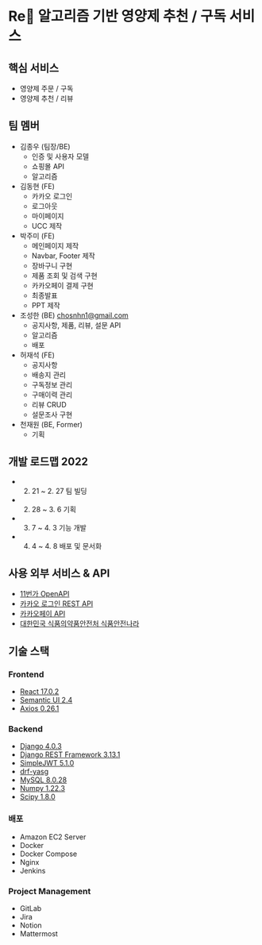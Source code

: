 # Re:pill: 알고리즘 기반 영양제 추천 / 구독 서비스

## 핵심 서비스
- 영양제 주문 / 구독
- 영양제 추천 / 리뷰

## 팀 멤버
* 김종우 (팀장/BE) 
  * 인증 및 사용자 모델
  * 쇼핑몰 API
  * 알고리즘
* 김동현 (FE)
  * 카카오 로그인
  * 로그아웃
  * 마이페이지
  * UCC 제작
* 박주미 (FE)
  * 메인페이지 제작
  * Navbar, Footer 제작
  * 장바구니 구현
  * 제품 조회 및 검색 구현
  * 카카오페이 결제 구현
  * 최종발표
  * PPT 제작
* 조성한 (BE) chosnhn1@gmail.com
  * 공지사항, 제품, 리뷰, 설문 API
  * 알고리즘
  * 배포
* 허재석 (FE)
  * 공지사항
  * 배송지 관리
  * 구독정보 관리
  * 구매이력 관리
  * 리뷰 CRUD
  * 설문조사 구현
* 천재원 (BE, Former)
  * 기획

## 개발 로드맵 2022
* 2. 21 ~ 2. 27 팀 빌딩
* 2. 28 ~ 3. 6 기획
* 3. 7 ~ 4. 3 기능 개발
* 4. 4 ~ 4. 8 배포 및 문서화

## 사용 외부 서비스 & API
- [11번가 OpenAPI](https://openapi.11st.co.kr)
- [카카오 로그인 REST API](https://developers.kakao.com/docs/latest/ko/kakaologin/rest-api)
- [카카오페이 API](https://developers.kakao.com/docs/latest/ko/kakaopay/common)
- [대한민국 식품의약품안전처 식품안전나라](https://www.foodsafetykorea.go.kr/)

## 기술 스택
### Frontend
- [React 17.0.2](https://reactjs.org/)
- [Semantic UI 2.4](https://semantic-ui.com/)
- [Axios 0.26.1](https://axios-http.com/)

### Backend
- [Django 4.0.3](https://docs.djangoproject.com/en/4.0/)
- [Django REST Framework 3.13.1](https://www.django-rest-framework.org/)
- [SimpleJWT 5.1.0](https://django-rest-framework-simplejwt.readthedocs.io/en/latest/)
- [drf-yasg](https://drf-yasg.readthedocs.io/en/stable/)
- [MySQL 8.0.28](https://dev.mysql.com/doc/)
- [Numpy 1.22.3](https://numpy.org/doc/stable/)
- [Scipy 1.8.0](https://docs.scipy.org/doc/scipy/reference/)

### 배포
- Amazon EC2 Server
- Docker
- Docker Compose
- Nginx
- Jenkins

### Project Management
- GitLab
- Jira
- Notion
- Mattermost

